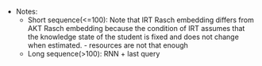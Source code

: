 - Notes:
  - Short sequence(<=100): Note that IRT Rasch embedding differs from AKT Rasch embedding because the condition of IRT assumes that the knowledge state of the student is fixed and does not change when estimated. - resources are not that enough
  - Long sequence(>100): RNN + last query 
